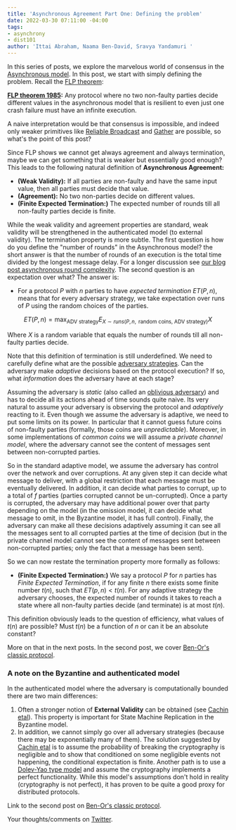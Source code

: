 ```yaml
---
title: 'Asynchronous Agreement Part One: Defining the problem'
date: 2022-03-30 07:11:00 -04:00
tags:
- asynchrony
- dist101
author: 'Ittai Abraham, Naama Ben-David, Sravya Yandamuri '
---
```


In this series of posts, we explore the marvelous world of consensus in the [Asynchronous model](https://decentralizedthoughts.github.io/2019-06-01-2019-5-31-models/). In this post, we start with simply defining the problem. Recall the  [FLP theorem](https://decentralizedthoughts.github.io/2019-12-15-asynchrony-uncommitted-lower-bound/):


**[FLP theorem 1985](https://groups.csail.mit.edu/tds/papers/Lynch/jacm85.pdf):** Any protocol where no two non-faulty parties decide different values in the asynchronous model that is resilient to even just one crash failure must have an infinite execution.

A naive interpretation would be that consensus is impossible, and indeed only weaker primitives like [Reliable Broadcast](https://decentralizedthoughts.github.io/2020-09-19-living-with-asynchrony-brachas-reliable-broadcast/) and [Gather](https://decentralizedthoughts.github.io/2021-03-26-living-with-asynchrony-the-gather-protocol/) are possible, so what's the point of this post?

Since FLP shows we cannot get always agreement and always termination, maybe we can get something that is weaker but essentially good enough? This leads to the following natural definition of **Asynchronous Agreement:**
* **(Weak Validity):** If all parties are non-faulty and have the same input value, then all parties must decide that value.
* **(Agreement):** No two non-parties decide on different values.
* **(Finite Expected Termination:)** The expected number of rounds till all non-faulty parties decide is finite.

While the weak validity and agreement properties are standard, weak validity will be strengthened in the authenticated model (to external validity). The termination property is more subtle. The first question is how do you define the "number of rounds" in the Asynchronous model? the short answer is that the number of rounds of an execution is the total time divided by the longest message delay. For a longer discussion see [our blog post asynchronous round complexity](https://decentralizedthoughts.github.io/2021-09-29-the-round-complexity-of-reliable-broadcast/). The second question is an expectation over what? The answer is:
* For a protocol $P$ with $n$ parties to have *expected termination* $ET(P,n)$, means that for every adversary strategy, we take expectation over runs of $P$ using the random choices of the parties.

$$
ET(P,n)= \max_{\text{ADV strategy}} E_{X \sim runs(P,n,\text{ random coins, ADV strategy})} X 
$$

Where $X$ is a random variable that equals the number of rounds till all non-faulty parties decide.

Note that this definition of termination is still underdefined. We need to carefully define what are the possible [adversary strategies](https://decentralizedthoughts.github.io/2019-06-07-modeling-the-adversary/). Can the adversary make *adaptive* decisions based on the protocol execution? If so, what *information* does the adversary have at each stage? 

Assuming the adversary is *static* (also called an [oblivious adversary](https://www.math.ias.edu/~avi/PUBLICATIONS/MYPAPERS/BORODIN/paper.pdf)) and has to decide all its actions ahead of time sounds quite naive. Its very natural to assume your adversary is observing the protocol and *adaptively* reacting to it. Even though we assume the adversary is adaptive, we need to put some limits on its power. In particular that it cannot guess future coins of non-faulty parties (formally, those coins are *unpredictable*). Moreover, in some implementations of *common coins* we will assume a *private channel model*, where the adversary cannot see the content of messages sent between non-corrupted parties.

So in the standard adaptive model, we assume the adversary has control over the network and over corruptions. At any given step it can decide what message to deliver, with a global restriction that each message must be eventually delivered. In addition, it can decide what parties to corrupt, up to a total of $f$ parties (parties corrupted cannot be un-corrupted). Once a party is corrupted, the adversary may have additional power over that party depending on the model (in the omission model, it can decide what message to omit, in the Byzantine model, it has full control). Finally, the adversary can make all these decisions adaptively assuming it can see all the messages sent to all corrupted parties at the time of decision (but in the private channel model cannot see the content of messages sent between non-corrupted parties; only the fact that a message has been sent).

So we can now restate the termination property more formally as follows:
* **(Finite Expected Termination:)** We say a protocol $P$ for $n$ parties has *Finite Expected Termination*, if for any finite $n$ there exists some finite number $t(n)$, such that $ET(p,n)<t(n)$. For any adaptive strategy the adversary chooses, the expected number of rounds it takes to reach a state where all non-faulty parties decide (and terminate) is at most $t(n)$.

This definition obviously leads to the question of efficiency, what values of $t(n)$ are possible? Must $t(n)$ be a function of $n$ or can it be an absolute constant? 

More on that in the next posts. In the second post, we cover [Ben-Or's classic protocol](https://decentralizedthoughts.github.io/2022-03-30-asynchronous-agreement-part-two-ben-ors-protocol/).

### A note on the Byzantine and authenticated model
In the authenticated model where the adversary is computationally bounded there are two main differences:
1. Often a stronger notion of **External Validity** can be obtained (see [Cachin etal](https://www.iacr.org/archive/crypto2001/21390524.pdf)). This property is important for State Machine Replication in the Byzantine model.
2. In addition, we cannot simply go over all adversary strategies (because there may be exponentially many of them). The solution suggested by [Cachin etal](https://www.iacr.org/archive/crypto2001/21390524.pdf) is to assume the probability of breaking the cryptography is negligible and to show that conditioned on some negligible events not happening, the conditional expectation is finite. Another path is to use a [Dolev-Yao type model](https://cseweb.ucsd.edu/classes/sp05/cse208/lec-dolevyao.html) and assume the cryptography implements a perfect functionality. While this model's assumptions don't hold in reality (cryptography is not perfect), it has proven to be quite a good proxy for distributed protocols. 



Link to the second post on [Ben-Or's classic protocol](https://decentralizedthoughts.github.io/2022-03-30-asynchronous-agreement-part-two-ben-ors-protocol/).

Your thoughts/comments on [Twitter](...).
